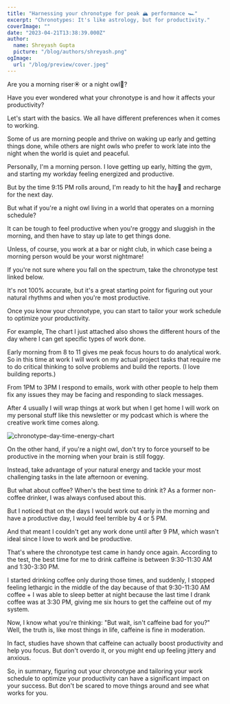 ```yaml
---
title: "Harnessing your chronotype for peak 🏔️ performance 🏎️"
excerpt: "Chronotypes: It's like astrology, but for productivity."
coverImage: ""
date: "2023-04-21T13:38:39.000Z"
author:
  name: Shreyash Gupta
  picture: "/blog/authors/shreyash.png"
ogImage:
  url: "/blog/preview/cover.jpeg"
---
```


Are you a morning riser☀️ or a night owl🦉?

Have you ever wondered what your chronotype is and how it affects your productivity?

Let's start with the basics. We all have different preferences when it comes to working.

Some of us are morning people and thrive on waking up early and getting things done, while others are night owls who prefer to work late into the night when the world is quiet and peaceful.

Personally, I'm a morning person. I love getting up early, hitting the gym, and starting my workday feeling energized and productive.

But by the time 9:15 PM rolls around, I'm ready to hit the hay🥱 and recharge for the next day.

But what if you're a night owl living in a world that operates on a morning schedule?

It can be tough to feel productive when you're groggy and sluggish in the morning, and then have to stay up late to get things done.

Unless, of course, you work at a bar or night club, in which case being a morning person would be your worst nightmare!

If you're not sure where you fall on the spectrum, take the chronotype test linked below.

It's not 100% accurate, but it's a great starting point for figuring out your natural rhythms and when you're most productive.

Once you know your chronotype, you can start to tailor your work schedule to optimize your productivity.

For example, The chart I just attached also shows the different hours of the day where I can get specific types of work done.

Early morning from 8 to 11 gives me peak focus hours to do analytical work. So in this time at work I will work on my actual project tasks that require me to do critical thinking to solve problems and build the reports. (I love building reports.)

From 1PM to 3PM I respond to emails, work with other people to help them fix any issues they may be facing and responding to slack messages.

After 4 usually I will wrap things at work but when I get home I will work on my personal stuff like this newsletter or my podcast which is where the creative work time comes along.

![chronotype-day-time-energy-chart](/blog/content/chronotype-day-time-energy-chart.jpg)

On the other hand, if you're a night owl, don't try to force yourself to be productive in the morning when your brain is still foggy.

Instead, take advantage of your natural energy and tackle your most challenging tasks in the late afternoon or evening.

But what about coffee? When's the best time to drink it? As a former non-coffee drinker, I was always confused about this.

But I noticed that on the days I would work out early in the morning and have a productive day, I would feel terrible by 4 or 5 PM.

And that meant I couldn't get any work done until after 9 PM, which wasn't ideal since I love to work and be productive.

That's where the chronotype test came in handy once again. According to the test, the best time for me to drink caffeine is between 9:30-11:30 AM and 1:30-3:30 PM.

I started drinking coffee only during those times, and suddenly, I stopped feeling lethargic in the middle of the day because of that 9:30-11:30 AM coffee + I was able to sleep better at night because the last time I drank coffee was at 3:30 PM, giving me six hours to get the caffeine out of my system.

Now, I know what you're thinking: "But wait, isn't caffeine bad for you?" Well, the truth is, like most things in life, caffeine is fine in moderation.

In fact, studies have shown that caffeine can actually boost productivity and help you focus. But don't overdo it, or you might end up feeling jittery and anxious.

So, in summary, figuring out your chronotype and tailoring your work schedule to optimize your productivity can have a significant impact on your success. But don't be scared to move things around and see what works for you. 